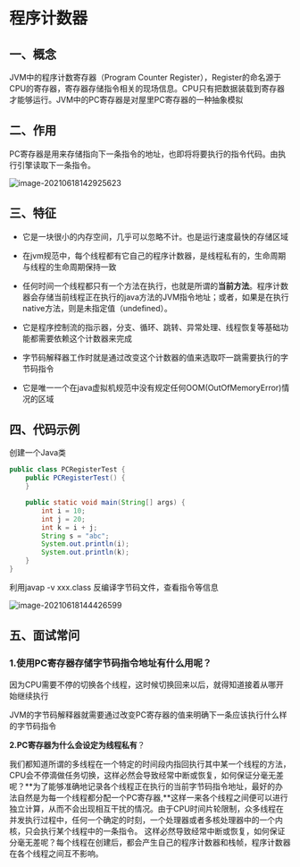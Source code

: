 # 程序计数器

## 一、概念

JVM中的程序计数寄存器（Program Counter Register），Register的命名源于CPU的寄存器，寄存器存储指令相关的现场信息。CPU只有把数据装载到寄存器才能够运行。JVM中的PC寄存器是对屋里PC寄存器的一种抽象模拟

## 二、作用

PC寄存器是用来存储指向下一条指令的地址，也即将将要执行的指令代码。由执行引擎读取下一条指令。

![image-20210618142925623](https://images-1301128659.cos.ap-beijing.myqcloud.com/MacBookPro202208051426444.png)

## 三、特征

- 它是一块很小的内存空间，几乎可以忽略不计。也是运行速度最快的存储区域

- 在jvm规范中，每个线程都有它自己的程序计数器，是线程私有的，生命周期与线程的生命周期保持一致

- 任何时间一个线程都只有一个方法在执行，也就是所谓的**当前方法**。程序计数器会存储当前线程正在执行的java方法的JVM指令地址；或者，如果是在执行native方法，则是未指定值（undefined）。

- 它是程序控制流的指示器，分支、循环、跳转、异常处理、线程恢复等基础功能都需要依赖这个计数器来完成

- 字节码解释器工作时就是通过改变这个计数器的值来选取吓一跳需要执行的字节码指令

- 它是唯一一个在java虚拟机规范中没有规定任何OOM(OutOfMemoryError)情况的区域

## 四、代码示例

创建一个Java类

```java
public class PCRegisterTest {
    public PCRegisterTest() {
    }

    public static void main(String[] args) {
        int i = 10;
        int j = 20;
        int k = i + j;
        String s = "abc";
        System.out.println(i);
        System.out.println(k);
    }
}
```

利用javap -v xxx.class 反编译字节码文件，查看指令等信息

![image-20210618144426599](https://images-1301128659.cos.ap-beijing.myqcloud.com/MacBookPro202208051426907.png)

## 五、面试常问

### 1.使用PC寄存器存储字节码指令地址有什么用呢？

​	因为CPU需要不停的切换各个线程，这时候切换回来以后，就得知道接着从哪开始继续执行

​	JVM的字节码解释器就需要通过改变PC寄存器的值来明确下一条应该执行什么样的字节码指令

**2.PC寄存器为什么会设定为线程私有**？

​	我们都知道所谓的多线程在一个特定的时间段内指回执行其中某一个线程的方法，CPU会不停滴做任务切换，这样必然会导致经常中断或恢复，如何保证分毫无差呢？**为了能够准确地记录各个线程正在执行的当前字节码指令地址，最好的办法自然是为每一个线程都分配一个PC寄存器,**这样一来各个线程之间便可以进行独立计算，从而不会出现相互干扰的情况。
​	 由于CPU时间片轮限制，众多线程在并发执行过程中，任何一个确定的时刻，一个处理器或者多核处理器中的一个内核，只会执行某个线程中的一条指令。
 	这样必然导致经常中断或恢复，如何保证分毫无差呢？每个线程在创建后，都会产生自己的程序计数器和栈帧，程序计数器在各个线程之间互不影响。



